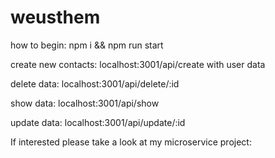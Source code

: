 # weusthem

how to begin: npm i && npm run start

create new contacts: localhost:3001/api/create with user data

delete data: localhost:3001/api/delete/:id

show data: localhost:3001/api/show

update data: localhost:3001/api/update/:id


If interested please take a look at my microservice project: 
